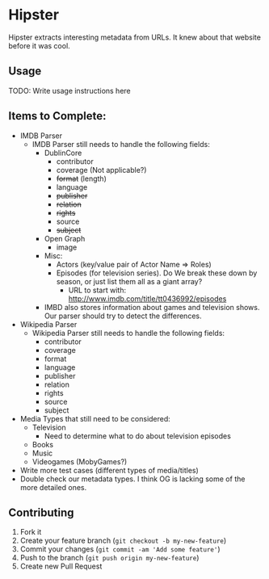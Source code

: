 # Hipster

Hipster extracts interesting metadata from URLs. It knew about that website before it was cool.

## Usage

TODO: Write usage instructions here


## Items to Complete:

* IMDB Parser
  * IMDB Parser still needs to handle the following fields:
    * DublinCore
      * contributor
      * coverage (Not applicable?)
      * <del>format</del> (length)
      * language
      * <del>publisher</del>
      * <del>relation</del>
      * <del>rights</del>
      * source
      * <del>subject</del>
    * Open Graph
      * image
    * Misc:
    	* Actors (key/value pair of Actor Name => Roles)
    	* Episodes (for television series). Do We break these down by season, or just list them all as a giant array?
    		* URL to start with: http://www.imdb.com/title/tt0436992/episodes
	* IMBD also stores information about games and television shows. Our parser should try to detect the differences.
* Wikipedia Parser
	* Wikipedia Parser still needs to handle the following fields:
		* contributor
		* coverage
		* format
		* language
		* publisher
		* relation
		* rights
		* source
		* subject
* Media Types that still need to be considered:
	* Television
		* Need to determine what to do about television episodes
	* Books
	* Music
	* Videogames (MobyGames?)
* Write more test cases (different types of media/titles)
* Double check our metadata types. I think OG is lacking some of the more detailed ones.

## Contributing

1. Fork it
2. Create your feature branch (`git checkout -b my-new-feature`)
3. Commit your changes (`git commit -am 'Add some feature'`)
4. Push to the branch (`git push origin my-new-feature`)
5. Create new Pull Request

